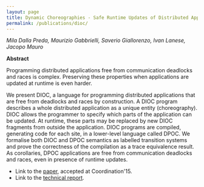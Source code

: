 ```yaml
---
layout: page
title: Dynamic Choreographies - Safe Runtime Updates of Distributed Applications
permalink: /publications/dioc/
---
```


*Mila Dalla Preda, Maurizio Gabbrielli, Saverio Giallorenzo, Ivan Lanese, Jacopo Mauro*

**Abstract**

Programming distributed applications free from communication deadlocks and
races is complex. Preserving these properties when applications are updated at
runtime is even harder.

We present DIOC, a language for programming distributed applications that are
free from deadlocks and races by construction. A DIOC program describes a
whole distributed application as a unique entity (choreography). DIOC allows
the programmer to specify which parts of the application can be updated. At
runtime, these parts may be replaced by new DIOC fragments from outside the
application. DIOC programs are compiled, generating code for each site, in a
lower-level language called DPOC. We formalise both DIOC and DPOC semantics as
labelled transition systems and prove the correctness of the compilation as a
trace equivalence result. As corollaries, DPOC applications are free from
communication deadlocks and races, even in presence of runtime updates.


-   Link to the [paper](dioc.pdf), accepted at Coordination'15.
-   Link to the [technical report](dioc_tr.pdf).


